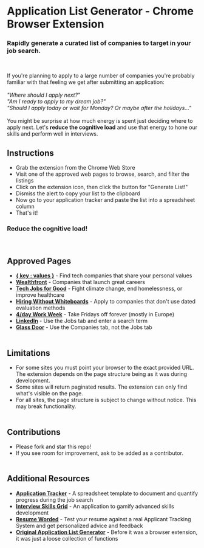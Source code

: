 # Application List Generator - Chrome Browser Extension
### Rapidly generate a curated list of companies to target in your job search.
<br>

If you're planning to apply to a large number of companies you're probably familiar with that feeling we get after submitting an application:
<br><br>
*"Where should I apply next?"*
<br>
*"Am I ready to apply to my dream job?"*
<br>
*"Should I apply today or wait for Monday? Or maybe after the holidays..."*
<br><br>
You might be surprise at how much energy is spent just deciding where to apply next. Let's **reduce the cognitive load** and use that energy to hone our skills and perform well in interviews.

## Instructions
- Grab the extension from the Chrome Web Store
- Visit one of the approved web pages to browse, search, and filter the listings
- Click on the extension icon, then click the button for "Generate List!"
- Dismiss the alert to copy your list to the clipboard
- Now go to your application tracker and paste the list into a spreadsheet column
- That's it!
### Reduce the cognitive load!
<br>

## Approved Pages
- [**{ key : values }**](https://www.keyvalues.com/) - Find tech companies that share your personal values
- [**Wealthfront**](https://www.wealthfront.com/blog/career-launching-companies-list/) - Companies that launch great careers
- [**Tech Jobs for Good**](https://techjobsforgood.com/#q) - Fight climate change, end homelessness, or improve healthcare
- [**Hiring Without Whiteboards**](https://github.com/poteto/hiring-without-whiteboards) - Apply to companies that don't use dated evaluation methods
- [**4/day Work Week**](https://4dayweek.io/companies) - Take Fridays off forever (mostly in Europe)
- [**LinkedIn**](https://www.linkedin.com/jobs/) - Use the Jobs tab and enter a search term
- [**Glass Door**](https://www.glassdoor.com/Explore/browse-companies.htm) - Use the Companies tab, not the Jobs tab
<br><br>
## Limitations
- For some sites you must point your browser to the exact provided URL. The extension depends on the page structure being as it was during development.
- Some sites will return paginated results. The extension can only find what's visible on the page.
- For all sites, the page structure is subject to change without notice. This may break functionality.
<br><br>

## Contributions
- Please fork and star this repo!
- If you see room for improvement, ask to be added as a contributor.
<br><br>

## Additional Resources
- [**Application Tracker**](https://docs.google.com/spreadsheets/d/1WWVUcVZcO-LZrarvu0fQkROGGe-W3XVZRAryvyyI8OM/edit?usp=sharing) - A spreadsheet template to document and quantify progress during the job search
- [**Interview Skills Grid**](https://interview-skills-grid.herokuapp.com/) - An application to gamify advanced skills development
- [**Resume Worded**](https://resumeworded.com/first-login-home.php) - Test your resume against a real Applicant Tracking System and get personalized advice and feedback
- [**Original Application List Generator**](https://github.com/relandboyle/application-list-generator) - Before it was a browser extension, it was just a loose collection of functions
